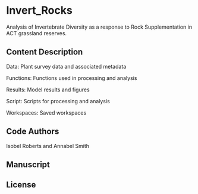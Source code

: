 # Invert_Rocks
Analysis of Invertebrate Diversity as a response to Rock Supplementation in ACT grassland reserves.

## Content Description

Data: Plant survey data and associated metadata

Functions: Functions used in processing and analysis

Results: Model results and figures

Script: Scripts for processing and analysis

Workspaces: Saved workspaces

## Code Authors

Isobel Roberts and Annabel Smith

## Manuscript

## License
